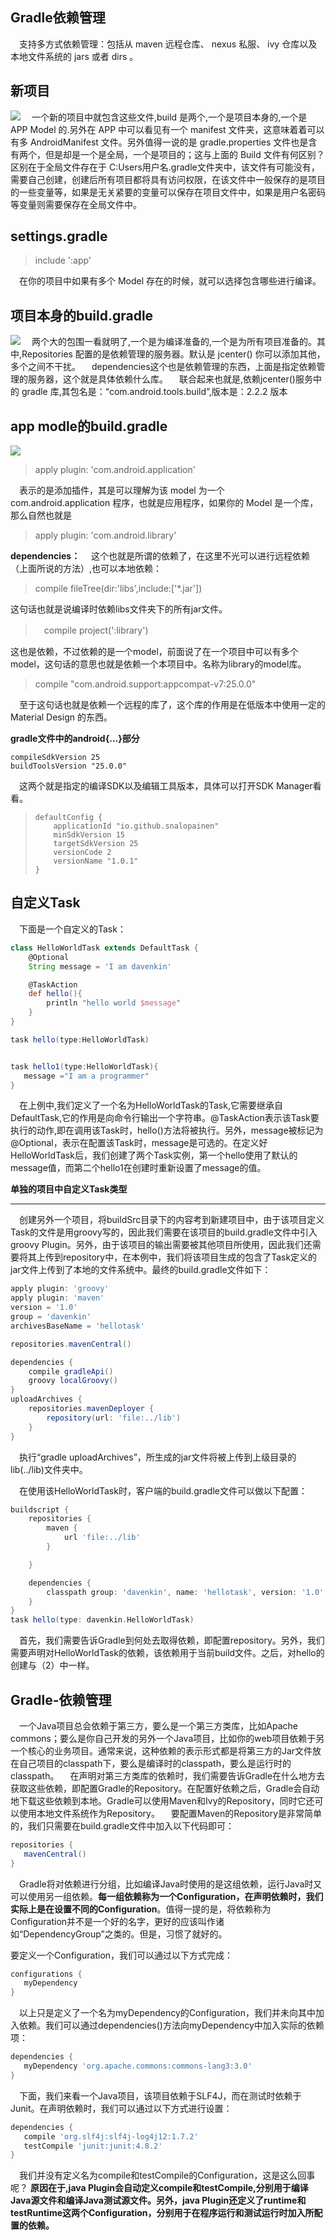 

## Gradle依赖管理 ##
　支持多方式依赖管理：包括从 maven 远程仓库、 nexus 私服、 ivy 仓库以及本地文件系统的 jars 或者 dirs 。

**新项目**
----------
![](http://i.imgur.com/1Abthrg.png)
　一个新的项目中就包含这些文件,build 是两个,一个是项目本身的,一个是 APP Model 的.另外在 APP 中可以看见有一个 manifest 文件夹，这意味着着可以有多 AndroidManifest 文件。另外值得一说的是 gradle.properties 文件也是含有两个，但是却是一个是全局，一个是项目的；这与上面的 Build 文件有何区别？区别在于全局文件存在于 C:Users用户名.gradle文件夹中，该文件有可能没有，需要自己创建，创建后所有项目都将具有访问权限，在该文件中一般保存的是项目的一些变量等，如果是无关紧要的变量可以保存在项目文件中，如果是用户名密码等变量则需要保存在全局文件中。

**settings.gradle**
----------
> include ':app'

　在你的项目中如果有多个 Model 存在的时候，就可以选择包含哪些进行编译。

**项目本身的build.gradle**
----------
![](http://i.imgur.com/lN7blzA.png)
　两个大的包围一看就明了,一个是为编译准备的,一个是为所有项目准备的。其中,Repositories 配置的是依赖管理的服务器。默认是 jcenter() 你可以添加其他，多个之间不干扰。
　dependencies这个也是依赖管理的东西，上面是指定依赖管理的服务器，这个就是具体依赖什么库。
　联合起来也就是,依赖jcenter()服务中的 gradle 库,其包名是：“com.android.tools.build”,版本是：2.2.2 版本

**app modle的build.gradle**
----------

![](http://i.imgur.com/g4jrC8s.png)

>apply plugin: 'com.android.application'

　表示的是添加插件，其是可以理解为该 model 为一个 com.android.application 程序，也就是应用程序，如果你的 Model 是一个库，那么自然也就是
> apply plugin: 'com.android.library'

**dependencies：**
　这个也就是所谓的依赖了，在这里不光可以进行远程依赖（上面所说的方法）,也可以本地依赖： 
> compile fileTree(dir:'libs',include:['*.jar'])

这句话也就是说编译时依赖libs文件夹下的所有jar文件。

> 　compile project(':library')

这也是依赖，不过依赖的是一个model，前面说了在一个项目中可以有多个model，这句话的意思也就是依赖一个本项目中。名称为library的model库。

>compile "com.android.support:appcompat-v7:25.0.0"

　至于这句话也就是依赖一个远程的库了，这个库的作用是在低版本中使用一定的 Material Design 的东西。

**gradle文件中的android{...}部分**

    compileSdkVersion 25
    buildToolsVersion "25.0.0"
　这两个就是指定的编译SDK以及编辑工具版本，具体可以打开SDK Manager看看。
>     defaultConfig {
>         applicationId "io.github.snalopainen"
>         minSdkVersion 15
>         targetSdkVersion 25
>         versionCode 2
>         versionName "1.0.1"
>     }


**自定义Task**
----------

　下面是一个自定义的Task：
```groovy
class HelloWorldTask extends DefaultTask {
    @Optional
    String message = 'I am davenkin'

    @TaskAction
    def hello(){
        println "hello world $message"
    }
}

task hello(type:HelloWorldTask)


task hello1(type:HelloWorldTask){
   message ="I am a programmer"
}

```
　在上例中,我们定义了一个名为HelloWorldTask的Task,它需要继承自DefaultTask,它的作用是向命令行输出一个字符串。@TaskAction表示该Task要执行的动作,即在调用该Task时，hello()方法将被执行。另外，message被标记为@Optional，表示在配置该Task时，message是可选的。在定义好HelloWorldTask后，我们创建了两个Task实例，第一个hello使用了默认的message值，而第二个hello1在创建时重新设置了message的值。

**单独的项目中自定义Task类型**

----------
　创建另外一个项目，将buildSrc目录下的内容考到新建项目中，由于该项目定义Task的文件是用groovy写的，因此我们需要在该项目的build.gradle文件中引入groovy Plugin。另外，由于该项目的输出需要被其他项目所使用，因此我们还需要将其上传到repository中，在本例中，我们将该项目生成的包含了Task定义的jar文件上传到了本地的文件系统中。最终的build.gradle文件如下：
```groovy
apply plugin: 'groovy'
apply plugin: 'maven'
version = '1.0'
group = 'davenkin'
archivesBaseName = 'hellotask'

repositories.mavenCentral()

dependencies {
    compile gradleApi()
    groovy localGroovy()
}
uploadArchives {
    repositories.mavenDeployer {
        repository(url: 'file:../lib')
    }
}
```

　执行“gradle uploadArchives”，所生成的jar文件将被上传到上级目录的lib(../lib)文件夹中。

　在使用该HelloWorldTask时，客户端的build.gradle文件可以做以下配置：
```groovy
buildscript {
    repositories {
        maven {
            url 'file:../lib'
        }

    }

    dependencies {
        classpath group: 'davenkin', name: 'hellotask', version: '1.0'
    }
}
task hello(type: davenkin.HelloWorldTask)
```
　首先，我们需要告诉Gradle到何处去取得依赖，即配置repository。另外，我们需要声明对HelloWorldTask的依赖，该依赖用于当前build文件。之后，对hello的创建与（2）中一样。

**Gradle-依赖管理**
----------
　一个Java项目总会依赖于第三方，要么是一个第三方类库，比如Apache commons；要么是你自己开发的另外一个Java项目，比如你的web项目依赖于另一个核心的业务项目。通常来说，这种依赖的表示形式都是将第三方的Jar文件放在自己项目的classpath下，要么是编译时的classpath，要么是运行时的classpath。
　在声明对第三方类库的依赖时，我们需要告诉Gradle在什么地方去获取这些依赖，即配置Gradle的Repository。在配置好依赖之后，Gradle会自动地下载这些依赖到本地。Gradle可以使用Maven和Ivy的Repository，同时它还可以使用本地文件系统作为Repository。
　要配置Maven的Repository是非常简单的，我们只需要在build.gradle文件中加入以下代码即可：
```groovy
repositories {
   mavenCentral()
}
```
　Gradle将对依赖进行分组，比如编译Java时使用的是这组依赖，运行Java时又可以使用另一组依赖。**每一组依赖称为一个Configuration，在声明依赖时，我们实际上是在设置不同的Configuration**。值得一提的是，将依赖称为Configuration并不是一个好的名字，更好的应该叫作诸如“DependencyGroup”之类的。但是，习惯了就好的。


要定义一个Configuration，我们可以通过以下方式完成：
```groovy
configurations {
   myDependency
}
```

　以上只是定义了一个名为myDependency的Configuration，我们并未向其中加入依赖。我们可以通过dependencies()方法向myDependency中加入实际的依赖项：
```groovy
dependencies {
   myDependency 'org.apache.commons:commons-lang3:3.0'
}
```
　下面，我们来看一个Java项目，该项目依赖于SLF4J，而在测试时依赖于Junit。在声明依赖时，我们可以通过以下方式进行设置：
```groovy
dependencies {
   compile 'org.slf4j:slf4j-log4j12:1.7.2'
   testCompile 'junit:junit:4.8.2'
}
```
　我们并没有定义名为compile和testCompile的Configuration，这是这么回事呢？
**原因在于,java Plugin会自动定义compile和testCompile,分别用于编译Java源文件和编译Java测试源文件。另外，java Plugin还定义了runtime和testRuntime这两个Configuration，分别用于在程序运行和测试运行时加入所配置的依赖。**